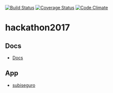 [![Build Status](https://travis-ci.org/lopezezequiel/hackathon2017.svg?branch=master)](https://travis-ci.org/lopezezequiel/hackathon2017)
[![Coverage Status](https://coveralls.io/repos/github/lopezezequiel/hackathon2017/badge.svg?branch=master)](https://coveralls.io/github/lopezezequiel/hackathon2017?branch=master)
[![Code Climate](https://codeclimate.com/github/lopezezequiel/hackathon2017/badges/gpa.svg)](https://codeclimate.com/github/lopezezequiel/hackathon2017)


# hackathon2017 

## Docs
 * [Docs](https://readthedocs.org/projects/hackathon2017/)

## App
 * [subiseguro](https://subiseguro.herokuapp.com/)

